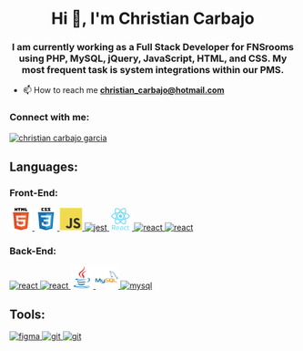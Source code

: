 <h1 align="center">Hi 👋, I'm Christian Carbajo</h1>
<h3 align="center">I am currently working as a Full Stack Developer for FNSrooms using PHP, MySQL, jQuery, JavaScript, HTML, and CSS.
My most frequent task is system integrations within our PMS.</h3>

- 📫 How to reach me **christian_carbajo@hotmail.com**

<h3 align="left">Connect with me:</h3>
<p align="left">
<a href="https://www.linkedin.com/in/christian-carbajo-garc%C3%ADa-s3f3l1z/" target="blank"><img align="center" src="https://raw.githubusercontent.com/rahuldkjain/github-profile-readme-generator/master/src/images/icons/Social/linked-in-alt.svg" alt="christian carbajo garcia" height="30" width="40" /></a>
</p>

<h2 align="left">Languages:</h2>
<h3 align="left">Front-End:</h3>

<p align="left"> 
<a href="https://www.w3.org/html/" target="_blank" rel="noreferrer"> 
  <img src="https://raw.githubusercontent.com/devicons/devicon/master/icons/html5/html5-original-wordmark.svg" alt="html5" width="40" height="40"/> 
</a>
<a href="https://www.w3schools.com/css/" target="_blank" rel="noreferrer"> 
  <img src="https://raw.githubusercontent.com/devicons/devicon/master/icons/css3/css3-original-wordmark.svg" alt="css3" width="40" height="40"/> 
</a>
<a href="https://developer.mozilla.org/en-US/docs/Web/JavaScript" target="_blank" rel="noreferrer"> 
  <img src="https://raw.githubusercontent.com/devicons/devicon/master/icons/javascript/javascript-original.svg" alt="javascript" width="40" height="40"/> 
</a> 
<a href="https://jestjs.io" target="_blank" rel="noreferrer"> 
  <img src="https://www.vectorlogo.zone/logos/jestjsio/jestjsio-icon.svg" alt="jest" width="40" height="40"/> 
</a> 
<a href="https://reactjs.org/" target="_blank" rel="noreferrer"> 
  <img src="https://raw.githubusercontent.com/devicons/devicon/master/icons/react/react-original-wordmark.svg" alt="react" width="40" height="40"/>
</a>
  <a href="https://getbootstrap.com" target="_blank" rel="noreferrer"> 
    <img src="https://www.vectorlogo.zone/logos/getbootstrap/getbootstrap-ar21.svg" alt="react" width="60" height="40"/> 
  </a>
  <a href="https://jquery.com/" target="_blank" rel="noreferrer"> 
    <img src="https://www.vectorlogo.zone/logos/jquery/jquery-vertical.svg" alt="react" width="60" height="40"/> 
  </a>

</p>
<h3 align="left">Back-End:</h3>
<p align="left">
      <a href="https://www.php.net/manual/es/intro-whatis.php" target="_blank" rel="noreferrer"> 
    <img src="https://www.vectorlogo.zone/logos/php/php-vertical.svg" alt="react" width="60" height="40"/> 
  </a>
  </a>
    <a href="https://laravel.com/" target="_blank" rel="noreferrer"> 
    <img src="https://www.vectorlogo.zone/logos/laravel/laravel-icon.svg" alt="react" width="60" height="40"/> 
  </a>
  <a href="https://www.java.com" target="_blank" rel="noreferrer"> <img src="https://raw.githubusercontent.com/devicons/devicon/master/icons/java/java-original.svg" alt="java" width="40" height="40"/> </a> <a href="https://www.mysql.com/" target="_blank" rel="noreferrer"> <img src="https://raw.githubusercontent.com/devicons/devicon/master/icons/mysql/mysql-original-wordmark.svg" alt="mysql" width="40" height="40"/> </a> <a href="https://spring.io" target="_blank" rel="noreferrer"> <img src="https://www.vectorlogo.zone/logos/springio/springio-ar21.svg" alt="mysql" width="60" height="40"/> </a></p>
<h2 align="left">Tools:</h2>
<p align="left"><a href="https://www.figma.com/" target="_blank" rel="noreferrer"> <img src="https://www.vectorlogo.zone/logos/figma/figma-icon.svg" alt="figma" width="40" height="40"/> </a> <a href="https://git-scm.com/" target="_blank" rel="noreferrer"> <img src="https://www.vectorlogo.zone/logos/git-scm/git-scm-icon.svg" alt="git" width="40" height="40"/> </a><a href="https://www.atlassian.com/es" target="_blank" rel="noreferrer"> <img src="https://www.vectorlogo.zone/logos/atlassian_jira/atlassian_jira-icon.svg" alt="git" width="40" height="40"/> </a></p>



